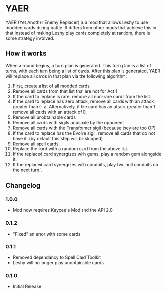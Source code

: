 ﻿# YAER

YAER (Yet Another Enemy Replacer) is a mod that allows Leshy to use modded cards during battle. It differs from other mods that 
achieve this in that instead of making Leshy play cards completely at random, there is some strategy involved.

## How it works

When a round begins, a turn plan is generated. This turn plan is a list of turns, with each turn being a list of cards. After this plan is generated,
YAER will replace all cards in that plan via the following algorithm:

1. First, create a list of all modded cards
2. Remove all cards from that list that are not for Act 1
3. If the card to replace is rare, remove all non-rare cards from the list.
4. If the card to replace has zero attack, remove all cards with an attack greater than 0.
    a. Alternatively, if the card has an attack greater than 1 remove all cards with an attack of 0.
5. Remove all unobtainable cards
6. Remove all cards with sigils unusable by the opponent.
7. Remove all cards with the Transformer sigil (because they are too OP)
8. If the card to replace has the Evolve sigil, remove all cards that do not have it. (by default this step will be skipped)
9. Remove all spell cards.
10. Replace the card with a random card from the above list.
11. If the replaced card synergizes with gems, play a random gem alongside it.
12. If the replaced card synergizes with conduits, play two null conduits on the next turn.\

## Changelog

### 1.0.0
* Mod now requires Kaycee's Mod and the API 2.0

### 0.1.2
* "Fixed" an error with some cards

### 0.1.1
* Removed dependancy to Spell Card Toolkit
* Leshy will no longer play unobtainable cards

### 0.1.0
* Initial Release